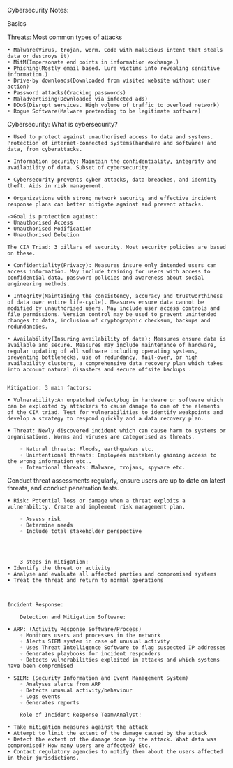 Cybersecurity Notes:

Basics

Threats: Most common types of attacks

    • Malware(Virus, trojan, worm. Code with malicious intent that steals data or destroys it)
    • MitM(Impersonate end points in information exchange.)
    • Phishing(Mostly email based. Lure victims into revealing sensitive information.)
    • Drive-by downloads(Downloaded from visited website without user action)
    • Password attacks(Cracking passwords)
    • Maladvertising(Downloaded via infected ads)
    • DDoS(Disrupt services. High volume of traffic to overload network)
    • Rogue Software(Malware pretending to be legitimate software)

Cybersecurity: What is cybersecurity?

    • Used to protect against unauthorised access to data and systems. Protection of internet-connected systems(hardware and software) and data, from cyberattacks.

    • Information security: Maintain the confidentiality, integrity and availability of data. Subset of cybersecurity.

    • Cybersecurity prevents cyber attacks, data breaches, and identity theft. Aids in risk management.

    • Organizations with strong network security and effective incident response plans can better mitigate against and prevent attacks.

	->Goal is protection against:
    • Unauthorised Access
    • Unauthorised Modification
    • Unauthorised Deletion

	The CIA Triad: 3 pillars of security. Most security policies are based on these.
 
    • Confidentiality(Privacy): Measures insure only intended users can access information. May include training for users with access to confidential data, password policies and awareness about social engineering methods. 

    • Integrity(Maintaining the consistency, accuracy and trustworthiness of data over entire life-cycle). Measures ensure data cannot be modified by unauthorised users. May include user access controls and file permissions. Version control may be used to prevent unintended changes to data, inclusion of cryptographic checksum, backups and redundancies.

    • Availability(Insuring availability of data): Measures ensure data is available and secure. Measures may include maintenance of hardware, regular updating of all software including operating systems, preventing bottlenecks, use of redundancy, fail-over, or high availability clusters, a comprehensive data recovery plan which takes into account natural disasters and secure offsite backups .


	Mitigation: 3 main factors:

    • Vulnerability:An unpatched defect/bug in hardware or software which can be exploited by attackers to cause damage to one of the elements of the CIA triad. Test for vulnerabilities to identify weakpoints and develop a strategy to respond quickly and a data recovery plan.

    • Threat: Newly discovered incident which can cause harm to systems or organisations. Worms and viruses are categorised as threats.

        ◦ Natural threats: Floods, earthquakes etc.
        ◦ Unintentional threats: Employees mistakenly gaining access to the wrong information etc..
        ◦ Intentional threats: Malware, trojans, spyware etc.

Conduct threat assessments regularly, ensure users are up to date on latest threats, and conduct penetration tests. 

    • Risk: Potential loss or damage when a threat exploits a vulnerability. Create and implement risk management plan. 

        ◦ Assess risk 
        ◦ Determine needs
        ◦ Include total stakeholder perspective

	


		3 steps in mitigation:
    • Identify the threat or activity
    • Analyse and evaluate all affected parties and compromised systems
    • Treat the threat and return to normal operations



	Incident Response:

		Detection and Mitigation Software:

    • ARP: (Activity Response Software/Process)
        ◦ Monitors users and processes in the network
        ◦ Alerts SIEM system in case of unusual activity
        ◦ Uses Threat Intelligence Software to flag suspected IP addresses
        ◦ Generates playbooks for incident responders
        ◦ Detects vulnerabilities exploited in attacks and which systems have been compromised

    • SIEM: (Security Information and Event Management System)
        ◦ Analyses alerts from ARP 
        ◦ Detects unusual activity/behaviour
        ◦ Logs events
        ◦ Generates reports
	
		Role of Incident Response Team/Analyst:

    • Take mitigation measures against the attack
    • Attempt to limit the extent of the damage caused by the attack
    • Detect the extent of the damage done by the attack. What data was compromised? How many users are affected? Etc.
    • Contact regulatory agencies to notify them about the users affected in their jurisdictions.
